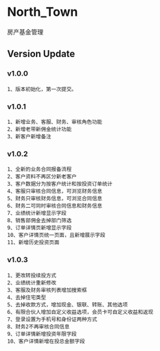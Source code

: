 # North_Town
房产基金管理

## Version Update

### v1.0.0
    1、版本初始化，第一次提交。
    
### v1.0.1
    1、新增业务、客服、财务、审核角色功能
    2、新增老带新佣金统计功能
    3、新客户新增备注
    
### v1.0.2
    1、全新的业务合同报备流程
    2、客户资料不再区分新老客户
    3、客户数据分为按客户统计和按投资订单统计
    4、客服只审核合同信息，可浏览财务信息
    5、财务只审核财务信息，可浏览合同信息
    6、财务二可同时审核合同信息和财务信息
    7、业绩统计新增显示字段
    8、销售部佣金去掉部门筛选
    9、订单详情页新增显示字段
    10、客户详情页统一页面，且新增展示字段
    11、新增历史投资页面
    
### v1.0.3    
    1、更改转投续投方式
    2、业绩统计重新修改
    3、客服及财务审核列表增加搜索框
    4、去掉住宅类型
    5、去掉收款方式，增加现金、银联、转账、其他选项
    6、有限合伙人增加自定义收益选项，会员卡可自定义收益和返现
    7、登录设置为手机号和身份证两种方式
    8、财务2不再审核合同信息
    9、订单详情新增投资年限字段
    10、客户详情新增在投总金额字段
